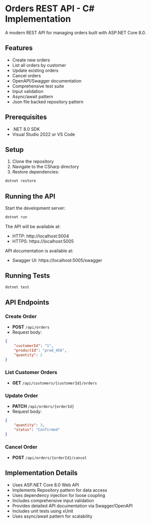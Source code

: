 # Orders REST API - C# Implementation

A modern REST API for managing orders built with ASP.NET Core 8.0.

## Features

- Create new orders
- List all orders by customer
- Update existing orders
- Cancel orders
- OpenAPI/Swagger documentation
- Comprehensive test suite
- Input validation
- Async/await pattern
- Json file backed repository pattern

## Prerequisites

- .NET 8.0 SDK
- Visual Studio 2022 or VS Code

## Setup

1. Clone the repository
2. Navigate to the CSharp directory
3. Restore dependencies:
```bash
dotnet restore
```

## Running the API

Start the development server:
```bash
dotnet run
```

The API will be available at:
- HTTP: http://localhost:5004
- HTTPS: https://localhost:5005

API documentation is available at:
- Swagger UI: https://localhost:5005/swagger

## Running Tests

```bash
dotnet test
```

## API Endpoints

### Create Order
- **POST** `/api/orders`
- Request body:
```json
{
    "customerId": "1",
    "productId": "prod_456",
    "quantity": 2
}
```

### List Customer Orders
- **GET** `/api/customers/{customerId}/orders`

### Update Order
- **PATCH** `/api/orders/{orderId}`
- Request body:
```json
{
    "quantity": 3,
    "status": "Confirmed"
}
```

### Cancel Order
- **POST** `/api/orders/{orderId}/cancel`

## Implementation Details

- Uses ASP.NET Core 8.0 Web API
- Implements Repository pattern for data access
- Uses dependency injection for loose coupling
- Includes comprehensive input validation
- Provides detailed API documentation via Swagger/OpenAPI
- Includes unit tests using xUnit
- Uses async/await pattern for scalability 